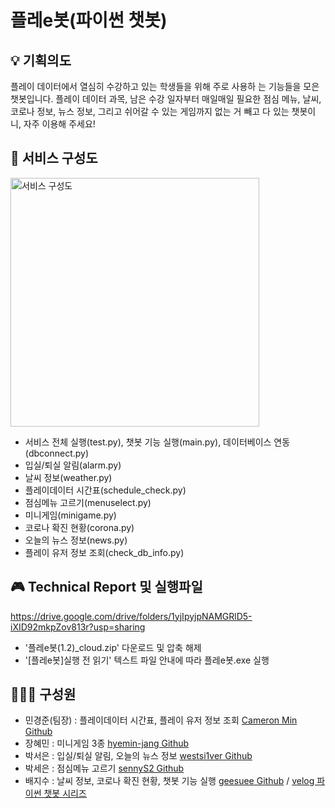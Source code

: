 # 플레e봇(파이썬 챗봇)

## 💡 기획의도
플레이 데이터에서 열심히 수강하고 있는 학생들을 위해 주로 사용하 는 기능들을 모은 챗봇입니다. 
플레이 데이터 과목, 남은 수강 일자부터 매일매일 필요한 점심 메뉴, 날씨, 코로나 정보, 뉴스 정보, 그리고 쉬어갈 수 있는 게임까지 없는 거 빼고 다 있는 챗봇이니, 자주 이용해 주세요!

## 📄 서비스 구성도
<img width="398" alt="서비스 구성도" src="https://user-images.githubusercontent.com/68639271/126582999-2f8d17c8-c728-48fa-8218-a0fdf19e99c6.png">

- 서비스 전체 실행(test.py), 챗봇 기능 실행(main.py), 데이터베이스 연동(dbconnect.py)
- 입실/퇴실 알림(alarm.py)
- 날씨 정보(weather.py)
- 플레이데이터 시간표(schedule_check.py)
- 점심메뉴 고르기(menuselect.py)
- 미니게임(minigame.py)
- 코로나 확진 현황(corona.py)
- 오늘의 뉴스 정보(news.py)
- 플레이 유저 정보 조회(check_db_info.py)

## 🎮 Technical Report 및 실행파일
https://drive.google.com/drive/folders/1yjIpyjpNAMGRlD5-iXID92mkpZov813r?usp=sharing
- '플레e봇(1.2)_cloud.zip' 다운로드 및 압축 해제
- '[플레e봇]실행 전 읽기' 텍스트 파일 안내에 따라 플레e봇.exe 실행


## 👨‍👨‍👧 구성원
- 민경준(팀장) : 플레이데이터 시간표, 플레이 유저 정보 조회 [Cameron Min Github](https://github.com/keyongjun)
- 장혜민 : 미니게임 3종 [hyemin-jang Github](https://github.com/hyemin-jang)
- 박서은 : 입실/퇴실 알림, 오늘의 뉴스 정보 [westsi1ver Github](https://github.com/westsi1ver)
- 박세은 : 점심메뉴 고르기 [sennyS2 Github](https://github.com/seeun214)
- 배지수 : 날씨 정보, 코로나 확진 현황, 챗봇 기능 실행 [geesuee Github](https://github.com/geesuee) / [velog 파이썬 챗봇 시리즈](https://velog.io/@geesuee/series/%ED%8C%8C%EC%9D%B4%EC%8D%AC-%EC%B1%97%EB%B4%87)
